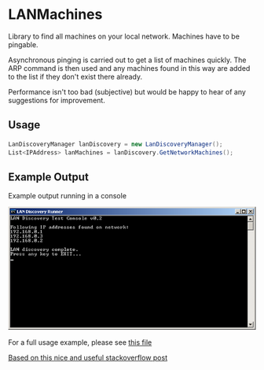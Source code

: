LANMachines
===========

Library to find all machines on your local network.
Machines have to be pingable.

Asynchronous pinging is carried out to get a list of machines quickly.
The ARP command is then used and any machines found in this way are added to the list if they don't exist there already.

Performance isn't too bad (subjective) but would be happy to hear of any suggestions for improvement.

Usage
-----

```c#
LanDiscoveryManager lanDiscovery = new LanDiscoveryManager();
List<IPAddress> lanMachines = lanDiscovery.GetNetworkMachines();
```
Example Output
--------------

Example output running in a console

![run image](./assets/lanConsoleRun.PNG "Example Run")

For a full usage example, please see [this file](https://github.com/RedSpiderMkV/LANMachines/blob/master/src/LANMachines/LanMachinesRunner/Program.cs)

[Based on this nice and useful stackoverflow post](http://stackoverflow.com/questions/4042789/how-to-get-ip-of-all-hosts-in-lan)
